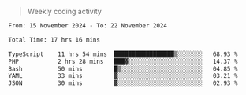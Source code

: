 > Weekly coding activity
<!--START_SECTION:waka-->

```txt
From: 15 November 2024 - To: 22 November 2024

Total Time: 17 hrs 16 mins

TypeScript    11 hrs 54 mins  █████████████████▒░░░░░░░   68.93 %
PHP           2 hrs 28 mins   ███▓░░░░░░░░░░░░░░░░░░░░░   14.37 %
Bash          50 mins         █▒░░░░░░░░░░░░░░░░░░░░░░░   04.85 %
YAML          33 mins         ▓░░░░░░░░░░░░░░░░░░░░░░░░   03.21 %
JSON          30 mins         ▓░░░░░░░░░░░░░░░░░░░░░░░░   02.93 %
```

<!--END_SECTION:waka-->
